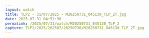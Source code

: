 ```yaml
---
layout: watch
title: TLP2 - 31/07/2025 - M20250731_045130_TLP_2T.jpg
date: 2025-07-31 04:51:30
permalink: /2025/07/31/watch/M20250731_045130_TLP_2
capture: TLP2/2025/202507/20250730/M20250731_045130_TLP_2T.jpg
---
```

